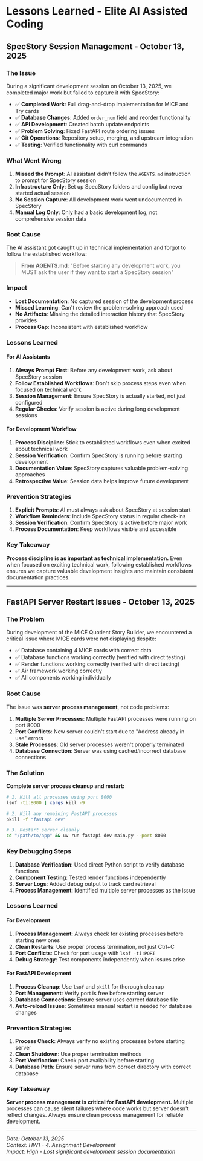 # Lessons Learned - Elite AI Assisted Coding

## SpecStory Session Management - October 13, 2025

### **The Issue**
During a significant development session on October 13, 2025, we completed major work but failed to capture it with SpecStory:

- ✅ **Completed Work**: Full drag-and-drop implementation for MICE and Try cards
- ✅ **Database Changes**: Added `order_num` field and reorder functionality  
- ✅ **API Development**: Created batch update endpoints
- ✅ **Problem Solving**: Fixed FastAPI route ordering issues
- ✅ **Git Operations**: Repository setup, merging, and upstream integration
- ✅ **Testing**: Verified functionality with curl commands

### **What Went Wrong**
1. **Missed the Prompt**: AI assistant didn't follow the `AGENTS.md` instruction to prompt for SpecStory session
2. **Infrastructure Only**: Set up SpecStory folders and config but never started actual session
3. **No Session Capture**: All development work went undocumented in SpecStory
4. **Manual Log Only**: Only had a basic development log, not comprehensive session data

### **Root Cause**
The AI assistant got caught up in technical implementation and forgot to follow the established workflow:

> **From AGENTS.md**: "Before starting any development work, you MUST ask the user if they want to start a SpecStory session"

### **Impact**
- **Lost Documentation**: No captured session of the development process
- **Missed Learning**: Can't review the problem-solving approach used
- **No Artifacts**: Missing the detailed interaction history that SpecStory provides
- **Process Gap**: Inconsistent with established workflow

### **Lessons Learned**

#### **For AI Assistants**
1. **Always Prompt First**: Before any development work, ask about SpecStory session
2. **Follow Established Workflows**: Don't skip process steps even when focused on technical work
3. **Session Management**: Ensure SpecStory is actually started, not just configured
4. **Regular Checks**: Verify session is active during long development sessions

#### **For Development Workflow**
1. **Process Discipline**: Stick to established workflows even when excited about technical work
2. **Session Verification**: Confirm SpecStory is running before starting development
3. **Documentation Value**: SpecStory captures valuable problem-solving approaches
4. **Retrospective Value**: Session data helps improve future development

### **Prevention Strategies**
1. **Explicit Prompts**: AI must always ask about SpecStory at session start
2. **Workflow Reminders**: Include SpecStory status in regular check-ins
3. **Session Verification**: Confirm SpecStory is active before major work
4. **Process Documentation**: Keep workflows visible and accessible

### **Key Takeaway**
**Process discipline is as important as technical implementation.** Even when focused on exciting technical work, following established workflows ensures we capture valuable development insights and maintain consistent documentation practices.

---

## FastAPI Server Restart Issues - October 13, 2025

### **The Problem**
During development of the MICE Quotient Story Builder, we encountered a critical issue where MICE cards were not displaying despite:
- ✅ Database containing 4 MICE cards with correct data
- ✅ Database functions working correctly (verified with direct testing)
- ✅ Render functions working correctly (verified with direct testing)
- ✅ Air framework working correctly
- ✅ All components working individually

### **Root Cause**
The issue was **server process management**, not code problems:
1. **Multiple Server Processes**: Multiple FastAPI processes were running on port 8000
2. **Port Conflicts**: New server couldn't start due to "Address already in use" errors
3. **Stale Processes**: Old server processes weren't properly terminated
4. **Database Connection**: Server was using cached/incorrect database connections

### **The Solution**
**Complete server process cleanup and restart:**

```bash
# 1. Kill all processes using port 8000
lsof -ti:8000 | xargs kill -9

# 2. Kill any remaining FastAPI processes
pkill -f "fastapi dev"

# 3. Restart server cleanly
cd "/path/to/app" && uv run fastapi dev main.py --port 8000
```

### **Key Debugging Steps**
1. **Database Verification**: Used direct Python script to verify database functions
2. **Component Testing**: Tested render functions independently
3. **Server Logs**: Added debug output to track card retrieval
4. **Process Management**: Identified multiple server processes as the issue

### **Lessons Learned**

#### **For Development**
1. **Process Management**: Always check for existing processes before starting new ones
2. **Clean Restarts**: Use proper process termination, not just Ctrl+C
3. **Port Conflicts**: Check for port usage with `lsof -ti:PORT`
4. **Debug Strategy**: Test components independently when issues arise

#### **For FastAPI Development**
1. **Process Cleanup**: Use `lsof` and `pkill` for thorough cleanup
2. **Port Management**: Verify port is free before starting server
3. **Database Connections**: Ensure server uses correct database file
4. **Auto-reload Issues**: Sometimes manual restart is needed for database changes

### **Prevention Strategies**
1. **Process Check**: Always verify no existing processes before starting server
2. **Clean Shutdown**: Use proper termination methods
3. **Port Verification**: Check port availability before starting
4. **Database Path**: Ensure server runs from correct directory with correct database

### **Key Takeaway**
**Server process management is critical for FastAPI development.** Multiple processes can cause silent failures where code works but server doesn't reflect changes. Always ensure clean process management for reliable development.

---
*Date: October 13, 2025*  
*Context: HW1 - 4. Assignment Development*  
*Impact: High - Lost significant development session documentation*
